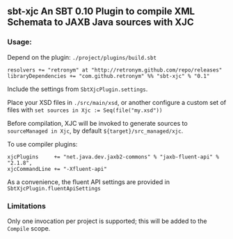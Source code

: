 ## sbt-xjc An SBT 0.10 Plugin to compile XML Schemata to JAXB Java sources with XJC

### Usage:

Depend on the plugin: `./project/plugins/build.sbt`

```
resolvers += "retronym" at "http://retronym.github.com/repo/releases"
libraryDependencies += "com.github.retronym" %% "sbt-xjc" % "0.1"
```

Include the settings from `SbtXjcPlugin.settings`.

Place your XSD files in `./src/main/xsd`, or another configure a custom set of files with `set sources in Xjc := Seq(file("my.xsd"))`

Before compilation, XJC will be invoked to generate sources to `sourceManaged in Xjc`, by default `${target}/src_managed/xjc`.

To use compiler plugins:

```
xjcPlugins     += "net.java.dev.jaxb2-commons" % "jaxb-fluent-api" % "2.1.8",
xjcCommandLine += "-Xfluent-api"
```

As a convenience, the fluent API settings are provided in `SbtXjcPlugin.fluentApiSettings`

### Limitations

Only one invocation per project is supported; this will be added to the `Compile` scope.